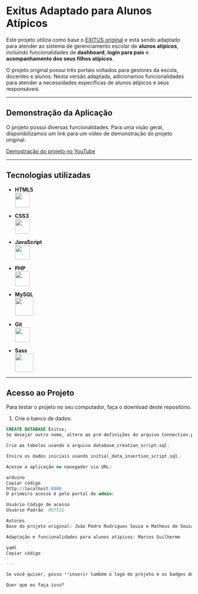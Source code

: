 # Exitus Adaptado para Alunos Atípicos

Este projeto utiliza como base o [EXITUS original](https://github.com/matheusdesouzab/Exitus) e está sendo adaptado para atender ao sistema de gerenciamento escolar de **alunos atípicos**, incluindo funcionalidades de **dashboard**, **login para pais** e **acompanhamento dos seus filhos atípicos**.

O projeto original possui três portais voltados para gestores da escola, docentes e alunos. Nesta versão adaptada, adicionamos funcionalidades para atender a necessidades específicas de alunos atípicos e seus responsáveis.

---

## Demonstração da Aplicação

O projeto possui diversas funcionalidades. Para uma visão geral, disponibilizamos um link para um vídeo de demonstração do projeto original:

[Demostração do projeto no YouTube](https://www.youtube.com/watch?v=MFScHaBRtDw&t=1984s)

---

## Tecnologias utilizadas

- **HTML5**  
  <img src="https://cdn.jsdelivr.net/gh/devicons/devicon/icons/html5/html5-original.svg" width="40" height="40"/>  

- **CSS3**  
  <img src="https://cdn.jsdelivr.net/gh/devicons/devicon/icons/css3/css3-original.svg" width="40" height="40"/>  

- **JavaScript**  
  <img src="https://cdn.jsdelivr.net/gh/devicons/devicon/icons/javascript/javascript-original.svg" width="40" height="40"/>  

- **PHP**  
  <img src="https://cdn.jsdelivr.net/gh/devicons/devicon/icons/php/php-original.svg" width="40" height="40"/>  

- **MySQL**  
  <img src="https://cdn.jsdelivr.net/gh/devicons/devicon/icons/mysql/mysql-original-wordmark.svg" width="50" height="50"/>  

- **Git**  
  <img src="https://cdn.jsdelivr.net/gh/devicons/devicon/icons/git/git-original.svg" width="40" height="40"/>  

- **Sass**  
  <img src="https://cdn.jsdelivr.net/gh/devicons/devicon/icons/sass/sass-original.svg" width="50" height="50"/>


---

## Acesso ao Projeto

Para testar o projeto no seu computador, faça o download deste repositório.

1. Crie o banco de dados:

```sql
CREATE DATABASE Exitus;
Se desejar outro nome, altere as pré-definições do arquivo Connection.php.

Crie as tabelas usando o arquivo database_creation_script.sql.

Insira os dados iniciais usando initial_data_insertion_script.sql.

Acesse a aplicação no navegador via URL:

arduino
Copiar código
http://localhost:8000
O primeiro acesso é pelo portal do admin:

Usuário	Código de acesso
Usuário Padrão	867532

Autores
Base do projeto original: João Pedro Rodrigues Souza e Matheus de Souza Barbosa

Adaptação e funcionalidades para alunos atípicos: Marcos Guilherme

yaml
Copiar código

---

Se você quiser, posso **inserir também o logo do projeto e os badges de status**, igual no README original, deixando ele **mais visual e apresentável para a prefeitura**.  

Quer que eu faça isso?

